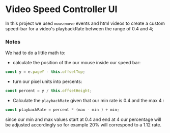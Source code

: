 # Video Speed Controller UI

In this project we used `mousemove` events and html videos to create a custom speed-bar for a video's playbackRate between the range of 0.4 and 4;

### Notes

We had to do a little math to:  

* calculate the position of the our mouse inside our speed bar:
```javascript
const y = e.pageY - this.offsetTop;
```
* turn our pixel units into percents:

```javascript
const percent = y / this.offsetHeight;
```

* Calculate the `playbackRate` given that our min rate is 0.4 and the max 4 :

```javascript
const playbackRate = percent * (max - min ) + min;
```
since our min and max values start at 0.4 and end at 4 our percentage will be adjusted accordingly so for example 20% will correspond to a 1.12 rate.
